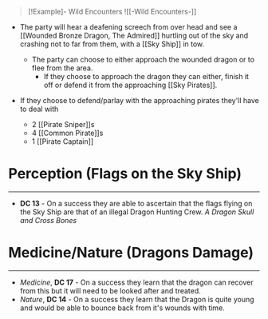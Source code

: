 
> [!Example]- Wild Encounters
> ![[-Wild Encounters-]]
- The party will hear a deafening screech from over head and see a [[Wounded Bronze Dragon, The Admired]] hurtling out of the sky and crashing not to far from them, with a [[Sky Ship]] in tow.
	- The party can choose to either approach the wounded dragon or to flee from the area.
		- If they choose to approach the dragon they can either, finish it off or defend it from the approaching [[Sky Pirates]].

- If they choose to defend/parlay with the approaching pirates they'll have to deal with
	- 2 [[Pirate Sniper]]s
	- 4 [[Common Pirate]]s
	- 1 [[Pirate Captain]]

# Perception (Flags on the Sky Ship)
---
- **DC 13** - On a success they are able to ascertain that the flags flying on the Sky Ship are that of an illegal Dragon Hunting Crew. *A Dragon Skull and Cross Bones*

# Medicine/Nature (Dragons Damage)
---
- *Medicine*, **DC 17** - On a success they learn that the dragon can recover from this but it will need to be looked after and treated.
- *Nature*, **DC 14** - On a success they learn that the Dragon is quite young and would be able to bounce back from it's wounds with time.